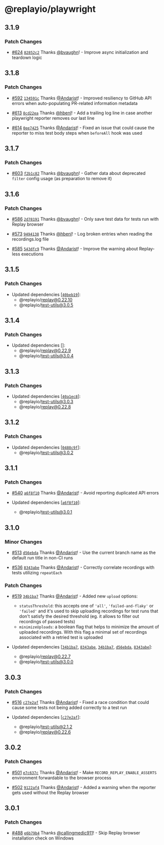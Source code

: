 # @replayio/playwright

## 3.1.9

### Patch Changes

- [#624](https://github.com/replayio/replay-cli/pull/624) [`82852c2`](https://github.com/replayio/replay-cli/commit/82852c2d1e9f58c7036a8c0ab5b50e8ef79efa3e) Thanks [@bvaughn](https://github.com/bvaughn)! - Improve async initialization and teardown logic

## 3.1.8

### Patch Changes

- [#592](https://github.com/replayio/replay-cli/pull/592) [`134591c`](https://github.com/replayio/replay-cli/commit/134591ccd4ead6098aa855f2b751b505f43c7b80) Thanks [@Andarist](https://github.com/Andarist)! - Improved resiliency to GitHub API errors when auto-populating PR-related information metadata

- [#613](https://github.com/replayio/replay-cli/pull/613) [`8cd22ea`](https://github.com/replayio/replay-cli/commit/8cd22ea858e0b123551384e87ce4c7e38027f849) Thanks [@hbenl](https://github.com/hbenl)! - Add a trailing log line in case another playwright reporter removes our last line

- [#614](https://github.com/replayio/replay-cli/pull/614) [`0ee7425`](https://github.com/replayio/replay-cli/commit/0ee74258c968fe44f437c9c52e9c724f03ba286b) Thanks [@Andarist](https://github.com/Andarist)! - Fixed an issue that could cause the reporter to miss test body steps when `beforeAll` hook was used

## 3.1.7

### Patch Changes

- [#603](https://github.com/replayio/replay-cli/pull/603) [`f2b1c82`](https://github.com/replayio/replay-cli/commit/f2b1c82ef9df926d3cc94aae1e3e8a26fb82042a) Thanks [@bvaughn](https://github.com/bvaughn)! - Gather data about deprecated `filter` config usage (as preparation to remove it)

## 3.1.6

### Patch Changes

- [#586](https://github.com/replayio/replay-cli/pull/586) [`2d78191`](https://github.com/replayio/replay-cli/commit/2d781914e81e8d19a31af3d3abdab40d2dbc0f29) Thanks [@bvaughn](https://github.com/bvaughn)! - Only save test data for tests run with Replay browser

- [#573](https://github.com/replayio/replay-cli/pull/573) [`9494138`](https://github.com/replayio/replay-cli/commit/9494138fe6235fd365ce952be384524d30415f21) Thanks [@hbenl](https://github.com/hbenl)! - Log broken entries when reading the recordings.log file

- [#585](https://github.com/replayio/replay-cli/pull/585) [`543dfc9`](https://github.com/replayio/replay-cli/commit/543dfc99e42dbb206c051e98f666f5d35653e0e6) Thanks [@Andarist](https://github.com/Andarist)! - Improve the warning about Replay-less executions

## 3.1.5

### Patch Changes

- Updated dependencies [[`40beb19`](https://github.com/replayio/replay-cli/commit/40beb199c1d1dec640611fec0e04e911e24b5fe3)]:
  - @replayio/replay@0.22.10
  - @replayio/test-utils@3.0.5

## 3.1.4

### Patch Changes

- Updated dependencies []:
  - @replayio/replay@0.22.9
  - @replayio/test-utils@3.0.4

## 3.1.3

### Patch Changes

- Updated dependencies [[`40a1ec8`](https://github.com/replayio/replay-cli/commit/40a1ec8a828b398605c3855746d675bea3090d0c)]:
  - @replayio/test-utils@3.0.3
  - @replayio/replay@0.22.8

## 3.1.2

### Patch Changes

- Updated dependencies [[`0488c9f`](https://github.com/replayio/replay-cli/commit/0488c9f9cbffe33b1a52b1109c7765802a0ed304)]:
  - @replayio/test-utils@3.0.2

## 3.1.1

### Patch Changes

- [#540](https://github.com/replayio/replay-cli/pull/540) [`a6f8f10`](https://github.com/replayio/replay-cli/commit/a6f8f105654b39c5c457dfac91c5169f0ba6cc04) Thanks [@Andarist](https://github.com/Andarist)! - Avoid reporting duplicated API errors

- Updated dependencies [[`a6f8f10`](https://github.com/replayio/replay-cli/commit/a6f8f105654b39c5c457dfac91c5169f0ba6cc04)]:
  - @replayio/test-utils@3.0.1

## 3.1.0

### Minor Changes

- [#513](https://github.com/replayio/replay-cli/pull/513) [`d56ebda`](https://github.com/replayio/replay-cli/commit/d56ebda0a761ee6cf531a1e86d0fa99f7f192df5) Thanks [@Andarist](https://github.com/Andarist)! - Use the current branch name as the default run title in non-CI runs

- [#536](https://github.com/replayio/replay-cli/pull/536) [`8343abe`](https://github.com/replayio/replay-cli/commit/8343abe8f74fc67ef4fd374d943b73fdcead5a5c) Thanks [@Andarist](https://github.com/Andarist)! - Correctly correlate recordings with tests utilizing `repeatEach`

### Patch Changes

- [#519](https://github.com/replayio/replay-cli/pull/519) [`34b1ba7`](https://github.com/replayio/replay-cli/commit/34b1ba705d5c6918333482707b5232fc8edf6170) Thanks [@Andarist](https://github.com/Andarist)! - Added new `upload` options:

  - `statusThreshold`: this accepts one of `'all'`, `'failed-and-flaky'` or `'failed'` and it's used to skip uploading recordings for test runs that don't satisfy the desired threshold (eg. it allows to filter out recordings of passed tests)
  - `minimizeUploads`: a boolean flag that helps to minimize the amount of uploaded recordings. With this flag a minimal set of recordings associated with a retried test is uploaded

- Updated dependencies [[`34b1ba7`](https://github.com/replayio/replay-cli/commit/34b1ba705d5c6918333482707b5232fc8edf6170), [`8343abe`](https://github.com/replayio/replay-cli/commit/8343abe8f74fc67ef4fd374d943b73fdcead5a5c), [`34b1ba7`](https://github.com/replayio/replay-cli/commit/34b1ba705d5c6918333482707b5232fc8edf6170), [`d56ebda`](https://github.com/replayio/replay-cli/commit/d56ebda0a761ee6cf531a1e86d0fa99f7f192df5), [`8343abe`](https://github.com/replayio/replay-cli/commit/8343abe8f74fc67ef4fd374d943b73fdcead5a5c)]:
  - @replayio/replay@0.22.7
  - @replayio/test-utils@3.0.0

## 3.0.3

### Patch Changes

- [#516](https://github.com/replayio/replay-cli/pull/516) [`c27e2af`](https://github.com/replayio/replay-cli/commit/c27e2afa983dab6668c90a7b4704ef42f4836ec7) Thanks [@Andarist](https://github.com/Andarist)! - Fixed a race condition that could cause some tests not being added correctly to a test run

- Updated dependencies [[`c27e2af`](https://github.com/replayio/replay-cli/commit/c27e2afa983dab6668c90a7b4704ef42f4836ec7)]:
  - @replayio/test-utils@2.1.2
  - @replayio/replay@0.22.6

## 3.0.2

### Patch Changes

- [#501](https://github.com/replayio/replay-cli/pull/501) [`e7c637c`](https://github.com/replayio/replay-cli/commit/e7c637ca95fc1ba649fd8cc87fc15059250f8ae1) Thanks [@Andarist](https://github.com/Andarist)! - Make `RECORD_REPLAY_ENABLE_ASSERTS` environment forwardable to the browser process

- [#502](https://github.com/replayio/replay-cli/pull/502) [`9122af4`](https://github.com/replayio/replay-cli/commit/9122af45618741cf2b222b461eddee016e38db43) Thanks [@Andarist](https://github.com/Andarist)! - Added a warning when the reporter gets used without the Replay browser

## 3.0.1

### Patch Changes

- [#488](https://github.com/replayio/replay-cli/pull/488) [`e6b79b4`](https://github.com/replayio/replay-cli/commit/e6b79b4821b894522bce0ea00f04e7d1ba6d7e3b) Thanks [@callingmedic911](https://github.com/callingmedic911)! - Skip Replay browser installation check on Windows
